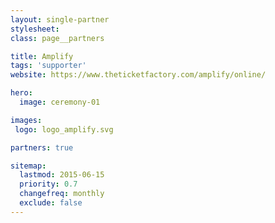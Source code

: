 ```yaml
---
layout: single-partner
stylesheet:
class: page__partners

title: Amplify
tags: 'supporter'
website: https://www.theticketfactory.com/amplify/online/

hero:
  image: ceremony-01

images:
 logo: logo_amplify.svg

partners: true

sitemap:
  lastmod: 2015-06-15
  priority: 0.7
  changefreq: monthly
  exclude: false
---
```

